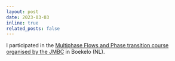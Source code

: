 ```yaml
---
layout: post
date: 2023-03-03
inline: true
related_posts: false
---
```


I participated in the <a href="https://pof.tnw.utwente.nl/media/files/AbstractData/JMBC_2023_MultiphaseFlowPhaseTransitions_V3.pdf">Multiphase Flows and Phase transition course organised by the <a href="https://www.tudelft.nl/jmburgerscentrum">JMBC</a> in Boekelo (NL).

